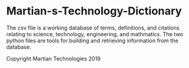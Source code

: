 # Martian-s-Technology-Dictionary
The csv file is a working database of terms, definitions, and citations relating to science, technology, engineering, and mathmatics. The two python files are tools for building and retrieving information from the database.

Copyright Martian Technologies 2019
